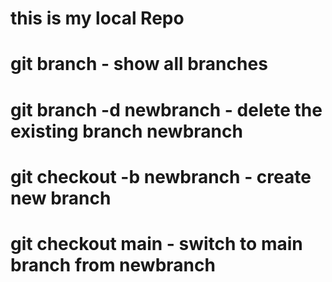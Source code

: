 # this is my local Repo

# git branch - show all branches
# git branch -d newbranch - delete the existing branch newbranch
# git checkout -b newbranch - create new branch
# git checkout main - switch to main branch from newbranch
